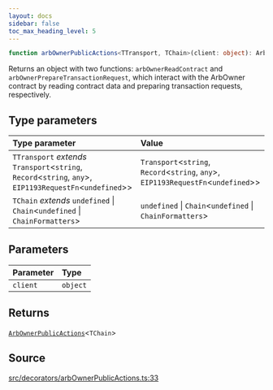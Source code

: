 ```yaml
---
layout: docs
sidebar: false
toc_max_heading_level: 5
---
```


```ts
function arbOwnerPublicActions<TTransport, TChain>(client: object): ArbOwnerPublicActions<TChain>
```

Returns an object with two functions: `arbOwnerReadContract` and
`arbOwnerPrepareTransactionRequest`, which interact with the ArbOwner
contract by reading contract data and preparing transaction requests,
respectively.

## Type parameters

| Type parameter | Value |
| :------ | :------ |
| `TTransport` *extends* `Transport`\<`string`, `Record`\<`string`, `any`\>, `EIP1193RequestFn`\<`undefined`\>\> | `Transport`\<`string`, `Record`\<`string`, `any`\>, `EIP1193RequestFn`\<`undefined`\>\> |
| `TChain` *extends* `undefined` \| `Chain`\<`undefined` \| `ChainFormatters`\> | `undefined` \| `Chain`\<`undefined` \| `ChainFormatters`\> |

## Parameters

| Parameter | Type |
| :------ | :------ |
| `client` | `object` |

## Returns

[`ArbOwnerPublicActions`](../type-aliases/ArbOwnerPublicActions.md)\<`TChain`\>

## Source

[src/decorators/arbOwnerPublicActions.ts:33](https://github.com/OffchainLabs/arbitrum-orbit-sdk/blob/9d5595a042e42f7d6b9af10a84816c98ea30f330/src/decorators/arbOwnerPublicActions.ts#L33)
